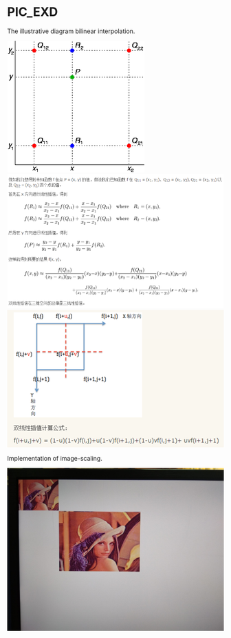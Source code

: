 # PIC_EXD

The  illustrative diagram bilinear interpolation.

![image](https://github.com/xuanwo11/PIC_EXD/blob/master/1.png)
![image](https://github.com/xuanwo11/PIC_EXD/blob/master/2.png)
![image](https://github.com/xuanwo11/PIC_EXD/blob/master/3.png)

Implementation of image-scaling.

![image](https://github.com/xuanwo11/PIC_EXD/blob/master/IMG_20180626_153439.jpg)
